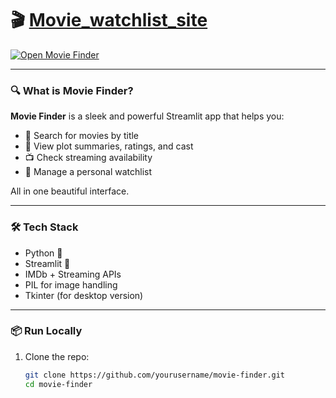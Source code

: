# 🎬 [Movie_watchlist_site](https://cc4addb9ada4dcba4195d2bb8eaa5d43d8d5c4a3-riugm75r2rfvnfzmzbepc.streamlit.app/)

[![Open Movie Finder](https://img.shields.io/badge/🎬_Movie%20Finder-BrightGreen?style=for-the-badge)](https://cc4addb9ada4dcba4195d2bb8eaa5d43d8d5c4a3-riugm75r2rfvnfzmzbepc.streamlit.app/)

---

### 🔍 What is Movie Finder?

**Movie Finder** is a sleek and powerful Streamlit app that helps you:

- 🔎 Search for movies by title
- 📝 View plot summaries, ratings, and cast
- 📺 Check streaming availability
- 🧾 Manage a personal watchlist

All in one beautiful interface.

---

### 🛠️ Tech Stack

- Python 🐍
- Streamlit 🎈
- IMDb + Streaming APIs
- PIL for image handling
- Tkinter (for desktop version)

---

### 📦 Run Locally

1. Clone the repo:
   ```bash
   git clone https://github.com/yourusername/movie-finder.git
   cd movie-finder
